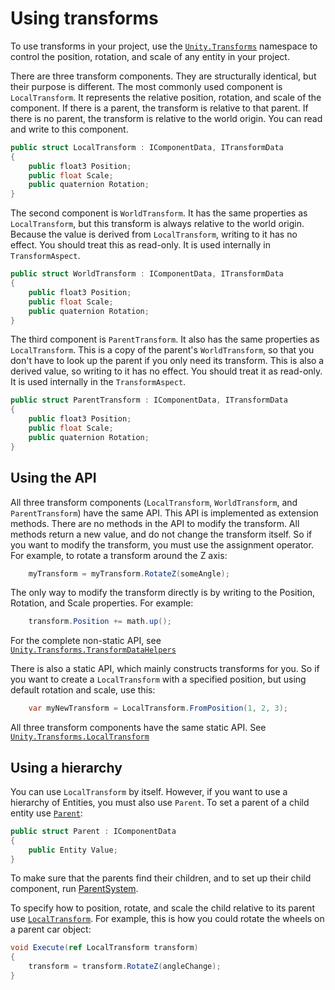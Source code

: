 # Using transforms

To use transforms in your project, use the [`Unity.Transforms`](xref:Unity.Transforms) namespace to control the position, rotation, and scale of any entity in your project.

There are three transform components. They are structurally identical, but their purpose is different. The most commonly used component is `LocalTransform`. It represents the relative position, rotation, and scale of the component. If there is a parent, the transform is relative to that parent. If there is no parent, the transform is relative to the world origin. You can read and write to this component.

```c#
public struct LocalTransform : IComponentData, ITransformData
{
    public float3 Position;
    public float Scale;
    public quaternion Rotation;
}
```

The second component is `WorldTransform`. It has the same properties as `LocalTransform`, but this transform is always relative to the world origin. Because the value is derived from `LocalTransform`, writing to it has no effect. You should treat this as read-only. It is used internally in `TransformAspect`.

```c#
public struct WorldTransform : IComponentData, ITransformData
{
    public float3 Position;
    public float Scale;
    public quaternion Rotation;
}
```

The third component is `ParentTransform`. It also has the same properties as `LocalTransform`. This is a copy of the parent's `WorldTransform`, so that you don't have to look up the parent if you only need its transform. This is also a derived value, so writing to it has no effect. You should treat it as read-only. It is used internally in the `TransformAspect`.

```c#
public struct ParentTransform : IComponentData, ITransformData
{
    public float3 Position;
    public float Scale;
    public quaternion Rotation;
}
```

## Using the API

All three transform components (`LocalTransform`, `WorldTransform`, and `ParentTransform`) have the same API. This API is implemented as extension methods. There are no methods in the API to modify the transform. All methods return a new value, and do not change the transform itself. So if you want to modify the transform, you must use the assignment operator. For example, to rotate a transform around the Z axis:

```c#
    myTransform = myTransform.RotateZ(someAngle);
```

The only way to modify the transform directly is by writing to the Position, Rotation, and Scale properties. For example:

```c#
    transform.Position += math.up();
```

For the complete non-static API, see [`Unity.Transforms.TransformDataHelpers`](xref:Unity.Transforms.TransformDataHelpers)

There is also a static API, which mainly constructs transforms for you. So if you want to create a `LocalTransform` with a specified position, but using default rotation and scale, use this:

```c#
    var myNewTransform = LocalTransform.FromPosition(1, 2, 3);
```

All three transform components have the same static API. See [`Unity.Transforms.LocalTransform`](xref:Unity.Transforms.LocalTransform)

## Using a hierarchy

You can use `LocalTransform` by itself. However, if you want to use a hierarchy of Entities, you must also use `Parent`. To set a parent of a child entity use [`Parent`](xref:Unity.Transforms.Parent):

```c#
public struct Parent : IComponentData
{
    public Entity Value;
}
```

To make sure that the parents find their children, and to set up their child component, run [ParentSystem](xref:Unity.Transforms.ParentSystem).

To specify how to position, rotate, and scale the child relative to its parent use [`LocalTransform`](xref:Unity.Transforms.LocalTransform). For example, this is how you could rotate the wheels on a parent car object:

```c#
void Execute(ref LocalTransform transform)
{
    transform = transform.RotateZ(angleChange);
}
```
